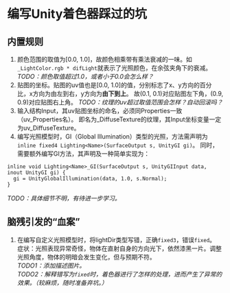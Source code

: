 # 编写Unity着色器踩过的坑

## 内置规则

1. 颜色范围的取值为[0.0, 1.0]，故颜色相乘带有乘法衰减的一味。如`_LightColor.rgb * difLight`就表示了光照颜色，在余弦夹角下的衰减。
  _TODO：颜色取值超过1.0，或者小于0.0会怎么样？_
2. 贴图的坐标。贴图的uv值也是[0.0, 1.0]的值，分别标志了x、y方向的百分比，x方向为由左到右，y方向为**由下到上**。
  故(0.1, 0.1)对应贴图左下角，(0.9, 0.9)对应贴图右上角。
  _TODO：纹理的uv超过取值范围会怎样？自动回滚吗？_
3. 输入结构Input，其uv贴图坐标的命名，必须同Properties一致（uv_Properties名）。
  即名为_DiffuseTexture的纹理，其Input坐标变量一定为uv_DiffuseTexture。
4. 编写光照模型时，GI（Global Illumination）类型的光照，方法需声明为`inline fixed4 Lighting<Name>(SurfaceOutput s, UnityGI gi)`。
  同时，需要额外编写GI方法，其声明及一种简单实现为：
  ```HLSL
  inline void Lighting<Name>_GI(SurfaceOutput s, UnityGIInput data, inout UnityGI gi) {
    gi = UnityGlobalIllumination(data, 1.0, s.Normal);
  }
  ```
  _TODO：具体细节不明，有待进一步学习。_
  
## 脑残引发的“血案”

1. 在编写自定义光照模型时，将lightDir类型写错，正确`fixed3`，错误`fixed`。  
  症状：光照表现异常奇怪，物体在直射自身的方向光下，依然漆黑一片。调整光照角度，物体的明暗会发生变化，但与预期不符。  
  _TODO1：添加描述图片。_  
  _TODO2：解释错写为`fixed`时，着色器进行了怎样的处理，进而产生了异常的效果。（较麻烦，随时准备弃坑。）_  
